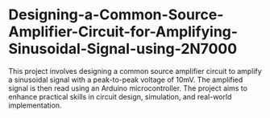 # Designing-a-Common-Source-Amplifier-Circuit-for-Amplifying-Sinusoidal-Signal-using-2N7000
This project involves designing a common source amplifier circuit to amplify a sinusoidal signal with a peak-to-peak voltage of 10mV. The amplified signal is then read using an Arduino microcontroller. The project aims to enhance practical skills in circuit design, simulation, and real-world implementation.
